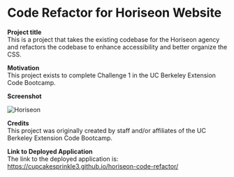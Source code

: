 # Code Refactor for Horiseon Website

**Project title**\
This is a project that takes the existing codebase for the Horiseon agency and refactors the codebase to enhance accessibility and better organize the CSS.

**Motivation**\
This project exists to complete Challenge 1 in the UC Berkeley Extension Code Bootcamp.

**Screenshot**

![Horiseon](https://user-images.githubusercontent.com/79061264/112739730-830d8880-8f2b-11eb-8b98-16bdf8ea616a.png)

**Credits**\
This project was originally created by staff and/or affiliates of the UC Berkeley Extension Code Bootcamp.

**Link to Deployed Application**\
The link to the deployed application is: https://cupcakesprinkle3.github.io/horiseon-code-refactor/
